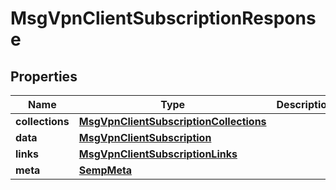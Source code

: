 
# MsgVpnClientSubscriptionResponse

## Properties
Name | Type | Description | Notes
------------ | ------------- | ------------- | -------------
**collections** | [**MsgVpnClientSubscriptionCollections**](MsgVpnClientSubscriptionCollections.md) |  |  [optional]
**data** | [**MsgVpnClientSubscription**](MsgVpnClientSubscription.md) |  |  [optional]
**links** | [**MsgVpnClientSubscriptionLinks**](MsgVpnClientSubscriptionLinks.md) |  |  [optional]
**meta** | [**SempMeta**](SempMeta.md) |  | 



